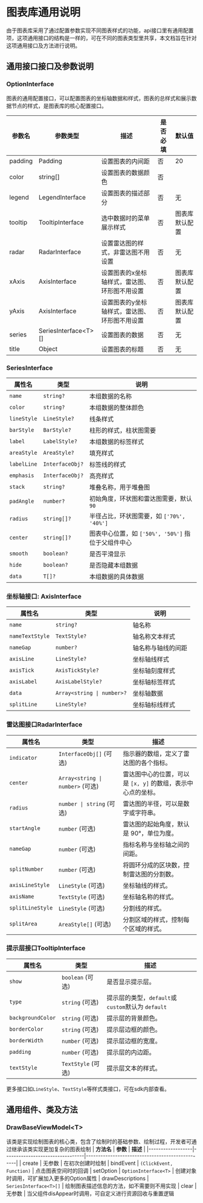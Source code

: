 # 图表库通用说明
由于图表库采用了通过配置参数实现不同图表样式的功能，api接口里有通用配置项，这项通用接口的结构是一样的，可在不同的图表类型里共享，本文档旨在针对这项通用接口及方法进行说明。

## 通用接口接口及参数说明
### OptionInterface
图表的通用配置接口，可以配置图表的坐标轴数据和样式，图表的总样式和展示数据节点的样式，是图表库的核心配置接口。

| 参数名     | 参数类型          | 描述            | 是否必填 | 默认值       |
|---------|---------------|---------------|------|-----------|
| padding       | Padding                        | 设置图表的内间距     | 否    | 20    |
| color       | string[]                        | 设置图表的数据颜色     | 否    |     |
| legend       | LegendInterface                        | 设置图表的描述部分     | 否    | 无    |
| tooltip       | TooltipInterface                      | 选中数据时的菜单展示样式     | 否    | 图表库默认配置    |
| radar       | RadarInterface                        | 设置雷达图的样式，非雷达图不用设置     | 否    | 无    |
| xAxis       | AxisInterface                      | 设置图表的x坐标轴样式，雷达图、环形图不用设置     | 否    |  图表库默认配置   |
| yAxis       | AxisInterface                 | 设置图表的y坐标轴样式，雷达图、环形图不用设置     | 否    | 图表库默认配置    |
| series       | SeriesInterface\<T\>[]                        | 设置图表的数据     | 否    | 无    |
| title       | Object                        | 设置图表的标题     | 否    | 无    |

### SeriesInterface

| 属性名         | 类型                          | 说明                                                                 |
| -------------- | ----------------------------- | -------------------------------------------------------------------- |
| `name`         | `string?`                     | 本组数据的名称                                                       |
| `color`        | `string?`                     | 本组数据的整体颜色                                                   |
| `lineStyle`    | `LineStyle?`                  | 线条样式                                                             |
| `barStyle`     | `BarStyle?`                   | 柱形的样式，柱状图需要                                               |
| `label`        | `LabelStyle?`                 | 本组数据的标签样式                                                   |
| `areaStyle`    | `AreaStyle?`                  | 填充样式                                                             |
| `labelLine`    | `InterfaceObj?`               | 标签线的样式                                                         |
| `emphasis`     | `InterfaceObj?`               | 高亮样式                                                             |
| `stack`        | `string?`                     | 堆叠名称，用于堆叠图                                                 |
| `padAngle`     | `number?`                     | 初始角度，环状图和雷达图需要，默认 `90`                              |
| `radius`       | `string[]?`                   | 半径占比，环状图需要，如 `['70%', '40%']`                            |
| `center`       | `string[]?`                   | 图表中心位置，如 `['50%', '50%']` 指位于父组件中心                   |
| `smooth`       | `boolean?`                    | 是否平滑显示                                                         |
| `hide`         | `boolean?`                    | 是否隐藏本组数据                                                     |
| `data`         | `T[]?`                        | 本组数据的具体数据                                                   |
### 坐标轴接口: AxisInterface
| 属性名           | 类型                          | 说明                                                                 |
| ---------------- | ----------------------------- | -------------------------------------------------------------------- |
| `name`         | `string?`                     | 轴名称                                                               |
| `nameTextStyle`| `TextStyle?`                  | 轴名称文本样式                                                       |
| `nameGap`      | `number?`                     | 轴名称与轴线的间距                                                   |
| `axisLine`     | `LineStyle?`                  | 坐标轴线样式                                                  |
| `axisTick`    | `AxisTickStyle?`              | 坐标轴刻度样式                  |
| `axisLabel`  | `AxisLabelStyle?`            | 坐标轴标签样式                                                           |
| `data`        | `Array<string \| number>?` | 坐标轴数据                                                           |
| `splitLine`  | `LineStyle?`                | 坐标轴标线样式                                                           |
### 雷达图接口RadarInterface
| **属性名**        | **类型**                               | **描述**                                           |
|------------------|--------------------------------------|-------------------------------------------------|
| `indicator`      | `InterfaceObj[]` (可选)              | 指示器的数组，定义了雷达图的各个指标。                        |
| `center`         | `Array<string \| number>` (可选)       | 雷达图中心的位置，可以是 `[x, y]` 的数组，表示中心点的坐标。      |
| `radius`         | `number \| string` (可选)              | 雷达图的半径，可以是数字或字符串。                             |
| `startAngle`     | `number` (可选)                      | 雷达图的起始角度，默认是 90°，单位为度。                       |
| `nameGap`        | `number` (可选)                      | 指标名称与坐标轴之间的间距。                               |
| `splitNumber`    | `number` (可选)                      | 将圆环分成的区块数，控制雷达图的分割数。                         |
| `axisLineStyle`  | `LineStyle` (可选)                   | 坐标轴线的样式。                                         |
| `axisName`       | `TextStyle` (可选)                   | 坐标轴名称的样式。                                        |
| `splitLineStyle` | `LineStyle` (可选)                   | 分割线的样式。                                           |
| `splitArea`      | `AreaStyle[]` (可选)                 | 分割区域的样式，控制每个区域的样式。                         |

### 提示层接口TooltipInterface
| **属性名**        | **类型**                         | **描述**                                           |
|------------------|---------------------------------|-------------------------------------------------|
| `show`           | `boolean` (可选)                | 是否显示提示层。                                        |
| `type`           | `string` (可选)                 | 提示层的类型，`default`或`custom`默认为 `default`                        |
| `backgroundColor`| `string` (可选)                 | 提示层的背景颜色。                                      |
| `borderColor`    | `string` (可选)                 | 提示层边框的颜色。                                       |
| `borderWidth`    | `number` (可选)                 | 提示层边框的宽度。                                       |
| `padding`        | `number` (可选)                 | 提示层的内边距。                                        |
| `textStyle`      | `TextStyle` (可选)              | 提示层文本的样式。                                       |

更多接口如`LineStyle`、`TextStyle`等样式类接口，可在sdk内部查看。

## 通用组件、类及方法

### DrawBaseViewModel\<T\>
该类是实现绘制图表的核心类，包含了绘制时的基础参数、绘制过程，开发者可通过继承该类实现更加复杂的图表绘制
| **方法名**        | **参数**                         | **描述**                                           |
|------------------|---------------------------------|-------------------------------------------------|
| create |         无参数 |             在初次创建时绘制
| bindEvent |         `(ClickEvent, Function)` |             点击图表空间时的回调
| setOption |          `OptionInterface<T>` |             创建对象时调用，可扩展加入更多的Option属性
| drawDescriptions |     `SeriesInterface<T>[]` |         绘制图表描述信息的方法，如不需要则不用实现
| clear |     无参数 |         当父组件disAppear时调用，可自定义进行资源回收与重置逻辑



